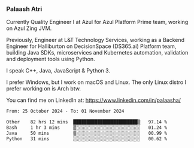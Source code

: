 ### Palaash Atri

Currently Quality Engineer I at Azul for Azul Platform Prime team, working on Azul Zing JVM. 

Previously, Engineer at L&T Technology Services, working as a Backend Engineer for Halliburton on DecisionSpace (DS365.ai) Platform team, building Java SDKs, microservices and Kubernetes automation, validation and deployment tools using Python.

I speak C++, Java, JavaScript & Python 3.

I prefer Windows, but I work on macOS and Linux. The only Linux distro I prefer working on is Arch btw.

You can find me on LinkedIn at: https://www.linkedin.com/in/palaasha/

<!--START_SECTION:waka-->

```txt
From: 25 October 2024 - To: 01 November 2024

Other    82 hrs 12 mins  ████████████████████████▒   97.14 %
Bash     1 hr 3 mins     ▒░░░░░░░░░░░░░░░░░░░░░░░░   01.24 %
Java     50 mins         ▒░░░░░░░░░░░░░░░░░░░░░░░░   00.99 %
Python   31 mins         ░░░░░░░░░░░░░░░░░░░░░░░░░   00.62 %
```

<!--END_SECTION:waka-->
